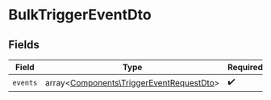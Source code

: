 # BulkTriggerEventDto


## Fields

| Field                                                                                         | Type                                                                                          | Required                                                                                      | Description                                                                                   |
| --------------------------------------------------------------------------------------------- | --------------------------------------------------------------------------------------------- | --------------------------------------------------------------------------------------------- | --------------------------------------------------------------------------------------------- |
| `events`                                                                                      | array<[Components\TriggerEventRequestDto](../../Models/Components/TriggerEventRequestDto.md)> | :heavy_check_mark:                                                                            | N/A                                                                                           |